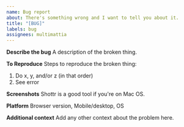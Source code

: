 ```yaml
---
name: Bug report
about: There's something wrong and I want to tell you about it.
title: "[BUG]"
labels: bug
assignees: multimattia
---
```


**Describe the bug**
A description of the broken thing.

**To Reproduce**
Steps to reproduce the broken thing:

1. Do x, y, and/or z (in that order)
2. See error

**Screenshots**
Shottr is a good tool if you're on Mac OS.

**Platform**
Browser version, Mobile/desktop, OS

**Additional context**
Add any other context about the problem here.
